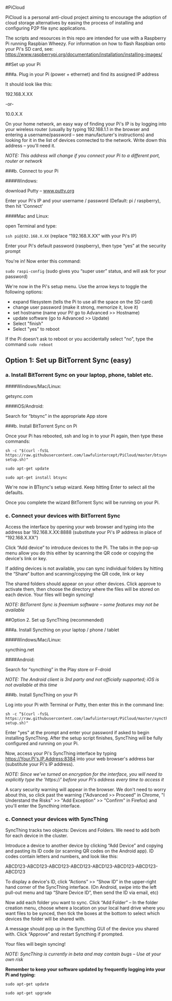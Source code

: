 #PiCloud

PiCloud is a personal anti-cloud project aiming to encourage the adoption of cloud storage alternatives by easing the process of installing and configuring P2P file sync applications.

The scripts and resources in this repo are intended for use with a Raspberry Pi running Raspbian Wheezy. For information on how to flash Raspbian onto your Pi's SD card, see: https://www.raspberrypi.org/documentation/installation/installing-images/

##Set up your Pi

###a. Plug in your Pi (power + ethernet) and find its assigned IP address

It should look like this: 

192.168.X.XX

-or-

10.0.X.X 

On your home network, an easy way of finding your Pi's IP is by logging into your wireless router (usually by typing 192.168.1.1 in the browser and entering a username/password – see manufacturer's instructions) and looking for it in the list of devices connected to the network. Write down this address – you'll need it.

*NOTE: This address will change if you connect your Pi to a different port, router or network*

###b. Connect to your Pi

####Windows: 

download Putty – www.putty.org
 
Enter your Pi's IP and your username / password (Default: pi / raspberry), then hit 'Connect' 

####Mac and Linux:

open Terminal and type:

```ssh pi@192.168.X.XX```	(replace “192.168.X.XX” with your Pi's IP)

Enter your Pi's default password (raspberry), then type “yes” at the security prompt

You're in! Now enter this command:

```sudo raspi-config```		(sudo gives you “super user” status, and will ask for your password)

We're now in the Pi's setup menu. Use the arrow keys to toggle the following options:

- expand filesystem		(tells the Pi to use all the space on the SD card)
- change user password		(make it strong, memorize it, love it)
- set hostname			(name your Pi! go to Advanced >> Hostname)
- update software		(go to Advanced >> Update)
- Select "finish" 
- Select "yes" to reboot

If the Pi doesn't ask to reboot or you accidentally select "no", type the command ```sudo reboot```

## Option 1: Set up BitTorrent Sync (easy)

### a. Install BitTorrent Sync on your laptop, phone, tablet etc.

####Windows/Mac/Linux:

getsync.com

####iOS/Android:

Search for “btsync” in the appropriate App store

###b. Install BitTorrent Sync on Pi

Once your Pi has rebooted, ssh and log in to your Pi again, then type these commands:

```
sh -c "$(curl -fsSL https://raw.githubusercontent.com/lawfulintercept/PiCloud/master/btsync-setup.sh)"
```
```
sudo apt-get update
```
```
sudo apt-get install btsync
```

We're now in BTsync's setup wizard. Keep hitting Enter to select all the defaults.

Once you complete the wizard BitTorrent Sync will be running on your Pi. 

### c. Connect your devices with BitTorrent Sync

Access the interface by opening your web browser and typing into the address bar 192.168.X.XX:8888 (substitute your Pi's IP address in place of “192.168.X.XX”)

Click “Add device” to introduce devices to the Pi. The tabs in the pop-up menu allow you do this either by scanning the QR code or copying the device's link or key.

If adding devices is not available, you can sync individual folders by hitting the “Share” button and scanning/copying the QR code, link or key

The shared folders should appear on your other devices. Click approve to activate them, then choose the directory where the files will be stored on each device. Your files will begin syncing! 

*NOTE: BitTorrent Sync is freemium software – some features may not be available*

##Option 2. Set up SyncThing (recommended)

###a. Install Syncthing on your laptop / phone / tablet

####Windows/Mac/Linux:

syncthing.net

####Android:

Search for “syncthing” in the Play store or F-droid

*NOTE: The Android client is 3rd party and not officially supported; iOS is not available at this time*

###b. Install SyncThing on your Pi

Log into your Pi with Terminal or Putty, then enter this in the command line:

```
sh -c “$(curl -fsSL https://raw.githubusercontent.com/lawfulintercept/PiCloud/master/syncthing-setup.sh)"
```

Enter "yes" at the prompt and enter your password if asked to begin installing SyncThing. After the setup script finishes, SyncThing will be fully configured and running on your Pi.

Now, access your Pi's SyncThing interface by typing https://Your.Pi's.IP.Address:8384 into your web browser's address bar (substitute your Pi's IP address). 

*NOTE: Since we've turned on encryption for the interface, you will need to explicitly type the 'https://' before your Pi's address every time to access it*

A scary security warning will appear in the browser. We don't need to worry about this, so click past the warning ("Advanced >> Proceed" in Chrome, "I Understand the Risks" >> "Add Exception" >> "Confirm" in Firefox) and you'll enter the Syncthing interface.

### c. Connect your devices with SyncThing

SyncThing tracks two objects: Devices and Folders. We need to add both for each device in the cluster.

Introduce a device to another device by clicking “Add Device” and copying and pasting its ID code (or scanning QR codes on the Android app). ID codes contain letters and numbers, and look like this:

ABCD123-ABCD123-ABCD123-ABCD123-ABCD123-ABCD123-ABCD123-ABCD123

To display a device's ID, click “Actions” >> “Show ID” in the upper-right hand corner of the SyncThing interface. (On Android, swipe into the left pull-out menu and tap “Share Device ID”, then send the ID via email, etc)

Now add each folder you want to sync. Click “Add Folder” – In the folder creation menu, choose where a location on your local hard drive where you want files to be synced, then tick the boxes at the bottom to select which devices the folder will be shared with.

A message should pop up in the Syncthing GUI of the device you shared with. Click “Approve” and restart Syncthing if prompted.

Your files will begin syncing!

*NOTE: SyncThing is currently in beta and may contain bugs – Use at your own risk*

**Remember to keep your software updated by frequently logging into your Pi and typing:**
```
sudo apt-get update
```
```
sudo apt-get upgrade
```
